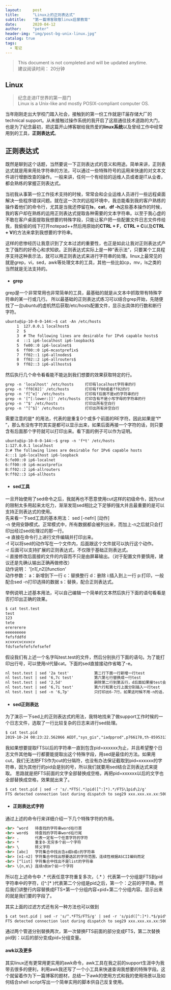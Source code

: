 ```yaml
---
layout:     post
title:      "Linux上的正则表达式"
subtitle:   "第一篇博客致敬linux启蒙教育"
date:       2020-04-12 
author:     "peter"
header-img: "img/post-bg-unix-linux.jpg"
catalog: true
tags:
  - 笔记
---
```


> This document is not completed and will be updated anytime.
<br> 建议阅读时间： 20分钟


## Linux 


> 纪念走进IT世界的第一扇门
<br> Linux is a Unix-like and mostly POSIX-compliant computer OS.

当年刚刚走出大学校门踏入社会，接触到的第一份工作就是IT届存储大厂的technical support。从未接触过操作系统的我开启了这扇通往技术道路的大门，也是为了纪念最初，把这篇开山博客献给我热爱的**linux系统**以及曾经工作中经常用到的工具，**正则表达式**。


## 正则表达式

既然是聊到这个话题，当然要说一下正则表达式的意义和用途。简单来讲，正则表达式就是用来用处字符串的方法，可以通过一些特殊符号的运用来快速的对文本文件进行增删改查的操作。一般来讲，任何一个有经验的运维人员或者是IT从业者，都会熟练的掌握正则表达式。

当初我从事第一份工作技术支持的时候，常常会和企业运维人员进行一些远程桌面解决一些程序错误问题。就在这一次次的远程环境中，我总能看到我的客户熟练的操作着他们的命令行，尤其是当我还停留在**ls**，**cat**，**df -h**这些基本操作的时候，我的客户却在熟练的运用正则表达式提取各种需要的文本字符串。以至于我心虚的不敢在客户桌面提取我想要的特殊字段，只能让客户把一些配置文件日志文件传给我，我偷偷的线下打开notepad++然后用原始的**CTRL + F**，**CTRL + C**以及**CTRL + V**的方法来拿到我想要的字符串。

这样的悲惨经历让我意识到了文本过滤的重要性，也正是如此让我对正则表达式产生了强烈的好奇心和求知欲。正则表达式实际上是一种“表示法”，只要某个工具程序支持这种表示法，就可以用正则表达式来进行字符串的处理。linux上最常见的就是grep，vi，sed，awk等处理文本的工具，其他一些比如cp，mv，ls之类的当然就是无法支持的。

- #### grep
grep是一个非常常用也非常简单的工具，最基础的就是从文本中抓取带有特殊字符串的某一行或几行。 
所以最基础的正则表达式练习可以结合grep开始，先随便找了一台ubuntu的虚机然后获取/etc/hosts配置文件，显示出具体的行数和断行字符。
```html
ubuntu@ip-10-0-0-144:~$ cat -An /etc/hosts
     1  127.0.0.1 localhost$
     2  $
     3  # The following lines are desirable for IPv6 capable hosts$
     4  ::1 ip6-localhost ip6-loopback$
     5  fe00::0 ip6-localnet$
     6  ff00::0 ip6-mcastprefix$
     7  ff02::1 ip6-allnodes$
     8  ff02::2 ip6-allrouters$
     9  ff02::3 ip6-allhosts$
```
然后执行几个命令看看能不能达到我们想要的效果获取特定的行。
```html
grep -n 'localhost' /etc/hosts     打印有localhost字符串的行
grep -n 'ff0[02]' /etc/hosts       打印有ff00或者ff02的行
grep -n 'f[^e]' /etc/hosts         打印有f后面不是e的字符串的行
grep -n '[^[:lower:]]' /etc/hosts  打印含有不是小写字母的字符串的行
grep -n '^$' /etc/hosts            打印出所有空白行
grep -n '^[^$]' /etc/hosts         打印出所有非空白行
```
需要注意的是* 的用法，代表的是重复0个或多个前面的RE字符。因此如果是“f* ”，那么有没有字符其实是都可以显示出来，如果后面再接一个字符的话，则只要含有后面那个字符就可以打印出来。看下面的例子可以作为证明。
```html
ubuntu@ip-10-0-0-144:~$ grep -n 'f*t' /etc/hosts
1:127.0.0.1 localhost
3:# The following lines are desirable for IPv6 capable hosts
4:::1 ip6-localhost ip6-loopback
5:fe00::0 ip6-localnet
6:ff00::0 ip6-mcastprefix
8:ff02::2 ip6-allrouters
9:ff02::3 ip6-allhosts
```

- #### sed工具
一旦开始使用了sed命令之后，我就再也不愿意使用cut这样的初级命令，因为cut的限制太多用起来太吃力，渐渐发现sed相比之下足够的强大并且最重要的是可以支持正则表达式的使用。
<br> 先来看一下sed工具的基本用法： sed [-nefri] [动作]
<br> -n 使用安静模式。正常模式中，所有数据都会被列出来，而加上-n之后就只会打印出经过sed处理过的那一行。
<br> -e 直接在命令行上进行文件编辑并打印出来。
<br> -f 可以将sed的动作写在一个文件内，后面跟这个文件就可以执行这个动作。
<br> -r 后面可以支持扩展的正则表达式，不仅限于基础正则表达式。
<br> -i 直接修改后面接的文件的内容而不只是由屏幕输出。（对于配置文件要慎用，建议还是先确认输出正确再做修改）
<br> 动作说明： '[n1[,n2]]function'
<br> 动作参数： a：新增到下一行 c：替换整行 d：删除 i:插入到上一行 p:打印，一般配合sed -n打印选择的数据 s：替换，配合正则表达式。

举例说明上述基本用法，可以自己编辑一个简单的文本然后执行下面的语句看看是否打印出正确的效果。
```html
$ cat test.test
test
123
tete
erererere
eeeeeeeee
fefsfddfd
xcvxvcvcxvxcv
fdsfsefefefsfefsefef
```
假设我们有上述一个名字叫test.test的文件，然后分别执行下面的语句。为了能打印出行号，可以使用nl代替cat。下面的sed直接接动作省略了-e。
```html
nl test.test | sed '2a test'           第二行下面一行新增一行test
nl test.test | sed '6,7c test'         第六第七行替换成一行test
nl test.test | sed '2,5d'              删除第二行到第五行，d后面如果接test会报错
nl test.test | sed '6,7i test'         第六行和第七行上面分别插入一行test
nl test.test | sed -n '6,7p'           只打印出6-7行，如果这时候不用-n的话，6-7行会反复输出，这就是安静模式的作用配合p的动作执行
```

- #### sed正则表达
为了演示一下sed上的正则表达式的用法，我特地找来了做support工作时候的一个日志文件，选取了一行比较复杂的日志来进行sed处理。
```html
$ cat test.pid
2019-10-24 08:23:22.562866 AEDT,"sys_gis","iadpprod",p766178,th-859531392,"xx.xxx.xxx.xxx","30904",2019-10-24 08:04:53 AEDT,0,con9683124,cmd16,seg-1,,dx23356519,,sx1,"ERROR","58M01","could not execute command on QE","FTS detected connection lost during dispatch to seg29 xxx.xxx.xx.xx:50005 pid=152199:","command: 'set gp_write_shared_snapshot=true'",,,,"SELECT  COUNT(*) FROM  PM_RECOVERY9 WHERE  REP_GID = $1  AND WFLOW_ID = $2  AND SUBJ_ID = $3  AND TASK_INST_ID = $4  AND TGT_INST_ID = $5",0,,"cdbdisp_query.c",550,
```
我如果想要提取FTS以后的字符串一直到包含pid=xxxxxx为止，并且希望整个日志文件其他每一行都要能提取出这个特殊字段，用sed是最佳的方法。如果用cut，我们无法把FTS作为cut的分隔符，也没有办法保证截取到pid=xxxxxx的字符串，因为其他行的pid会是别的号，所以我们就要用sed结合正则表达式来提取。
思路就是把FTS前面的文字全部替换成空格，再把pid=xxxxxx以后的文字也全部替换成空格，效果就出来了。
```html
$ cat test.pid | sed -r 's/.*FTS(.*)pid([^:]*).*/FTS\1pid\2/g'
FTS detected connection lost during dispatch to seg29 xxx.xxx.xx.xx:50005 pid=152199
```

- #### 正则表达式字符
通过上述的命令行来详细介绍一下几个特殊字符的作用。
```html
<br> ^word   待查找的字符串word在行首
<br> word$   待查找的字符串word在行尾
<br> .       代表一定有一个任意字符的字符
<br> *       重复0-无穷多个前一个字符 
<br> \       转义字符
<br> [abc]   字符集合中找出含a或b或c的字符串
<br> [n1-n2] 字符集合中找出想要选区的字符范围，连续性根据ASCII编码而定
<br> [^list] 字符集合中找出不是list的字符串
<br> \{n,m\} 连续n到m个前一个字符
```

所以在上述命令中 .* 代表任意字符重复多次，（.* ）代表第一个分组是FTS到pid字符串中的字符，([^:]* )代表第二个分组是pid之后，第一个：之前的字符串。然后我们讲整行内容替换成FTS+第一个分组内容+pid+第二个分组内容。显示出来的就是我们要的字段了。

其实上面的过滤方式还有另一种方法也可以做到
```html
$ cat test.pid | sed -r 's/^.*FTS/FTS/g' | sed -r 's/pid([^:]*).*$/pid\1/g'
FTS detected connection lost during dispatch to seg29 xxx.xxx.xx.xx:50005 pid=152199
```
通过两个管道分别替换两次，第一次替换FTS前面的部分变成FTS，第二次替换pid到：以后的部分变成pid+分组变量。


#### awk以及更多
其实linux还有更常用更实用的awk命令，awk工具在我之前的support生涯中为我带去很多的便利，利用awk我还写了一个小工具来快速查询我想要的特殊字段。这个就留着作为下一篇博客的题材，总结一下awk的使用方式和我的使用场景以及如何结合shell script写出一个简单实用的脚本供自己反复使用。





